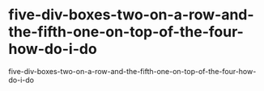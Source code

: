 # five-div-boxes-two-on-a-row-and-the-fifth-one-on-top-of-the-four-how-do-i-do
five-div-boxes-two-on-a-row-and-the-fifth-one-on-top-of-the-four-how-do-i-do
